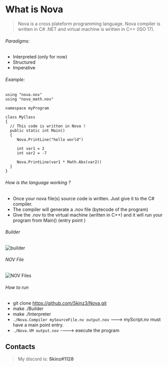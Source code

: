 
# What is Nova

> Nova is a cross plateform programming language. Nova compiler is written in C# .NET and virtual machine is written in C++ (ISO 17).

  
  ###### Paradigms:
  + Interpreted (only for now)
  + Structured
  + Imperative
  ###### Example:

  ```
using "nova.nov"
using "nova_math.nov"

namespace myProgram

class MyClass
{
    // This code is written in Nova !
    public static int Main()
    {
       Nova.PrintLine("hello world")

       int var1 = 2
       int var2 = -7

       Nova.PrintLine(var1 * Math.Abs(var2))
    }
}
 ```
 ###### How is the language working ?
 + Once your nova file(s) source code is written. Just give it to the C# compiler.
 + The compiler will generate a .nov file (bytecode of the program)
 + Give the .nov to the virtual machine (written in C++) and it will run your program from Main() (entry point )

###### Builder

 ![builder](https://puu.sh/F2jxl/e1f80ffc4a.png)

###### NOV File

![NOV Files](https://puu.sh/F2jDk/390c696ae5.png)

###### How to run
  + git clone https://github.com/Skinz3/Nova.git
  + make ./Builder
  + make ./Interpreter
  + ``` ./Nova.Compiler mySourceFile.nv output.nov ```  ---> myScript.nv must have a main point entry. 
  + ``` ./Nova.VM output.nov ``` ----> execute the program

## Contacts

  > My discord is: **Skinz#1128**
  
